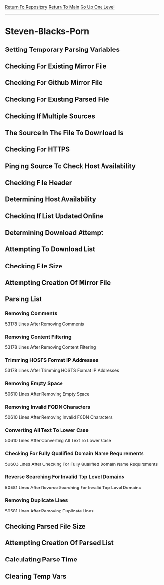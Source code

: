 [Return To Repository](https://github.com/deathbybandaid/piholeparser/)
[Return To Main](https://github.com/deathbybandaid/piholeparser/blob/master/RecentRunLogs/Mainlog.md)
[Go Up One Level](https://github.com/deathbybandaid/piholeparser/blob/master/RecentRunLogs/TopLevelScripts/30-Processing-Blacklists.md)
____________________________________
# Steven-Blacks-Porn
## Setting Temporary Parsing Variables
## Checking For Existing Mirror File
## Checking For Github Mirror File
## Checking For Existing Parsed File
## Checking If Multiple Sources
## The Source In The File To Download Is
## Checking For HTTPS
## Pinging Source To Check Host Availability
## Checking File Header
## Determining Host Availability
## Checking If List Updated Online
## Determining Download Attempt
## Attempting To Download List
## Checking File Size
## Attempting Creation Of Mirror File
## Parsing List
### Removing Comments
53178 Lines After Removing Comments
### Removing Content Filtering
53178 Lines After Removing Content Filtering
### Trimming HOSTS Format IP Addresses
53178 Lines After Trimming HOSTS Format IP Addresses
### Removing Empty Space
50610 Lines After Removing Empty Space
### Removing Invalid FQDN Characters
50610 Lines After Removing Invalid FQDN Characters
### Converting All Text To Lower Case
50610 Lines After Converting All Text To Lower Case
### Checking For Fully Qualified Domain Name Requirements
50603 Lines After Checking For Fully Qualified Domain Name Requirements
### Reverse Searching For Invalid Top Level Domains
50581 Lines After Reverse Searching For Invalid Top Level Domains
### Removing Duplicate Lines
50581 Lines After Removing Duplicate Lines
## Checking Parsed File Size
## Attempting Creation Of Parsed List
## Calculating Parse Time
## Clearing Temp Vars
